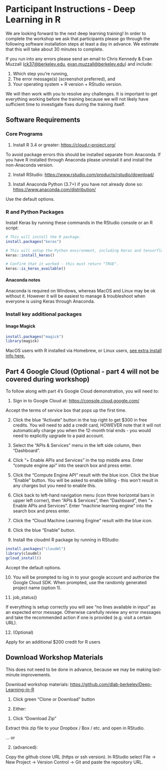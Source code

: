 
# Participant Instructions - Deep Learning in R

We are looking forward to the next deep learning training\! In order to
complete the workshop we ask that participants please go through the
following software installation steps at least a day in advance. We
estimate that this will take about 30 minutes to complete.

If you run into any errors please send an email to Chris Kennedy & Evan
Muzzall (<ck37@berkeley.edu>, <evan.muzzall@berkeley.edu>) and include:

1.  Which step you’re running,  
2.  The error message(s) (screenshot preferred), and  
3.  Your operating system + R version + RStudio version.

We will then work with you to resolve any challenges. It is important to
get everything working before the training because we will not likely
have sufficient time to investigate fixes during the training itself.

## Software Requirements

### Core Programs

1.  Install R 3.4 or greater: <https://cloud.r-project.org/>

To avoid package errors this should be installed separate from Anaconda.
If you have R installed through Anaconda please uninstall it and install
the non-Anaconda version.

2.  Install RStudio:
    <https://www.rstudio.com/products/rstudio/download/>

3.  Install Anaconda Python (3.7+) if you have not already done so:
    <https://www.anaconda.com/distribution/>

Use the default options.

### R and Python Packages

Install Keras by running these commands in the RStudio console or an R
script:

``` r
# This will install the R package.
install.packages("keras")

# This will setup the Python environment, including Keras and tensorflow.
keras::install_keras()

# Confirm that it worked - this must return "TRUE".
keras::is_keras_available()
```

#### Anaconda notes

Anaconda is required on Windows, whereas MacOS and Linux may be ok
without it. However it will be easiest to manage & troubleshoot when
everyone is using Keras through Anaconda.

### Install key additional packages

#### Image Magick

``` r
install.packages("magick")
library(magick)
```

MacOS users with R installed via Homebrew, or Linux users, [see extra
install info
here.](https://cran.r-project.org/web/packages/magick/vignettes/intro.html#build_from_source)

## Part 4 Google Cloud (Optional - part 4 will not be covered during workshop)

To follow along with part 4’s Google Cloud demonstration, you will need
to:

1.  Sign in to Google Cloud at: <https://console.cloud.google.com/>

Accept the terms of service box that pops up the first time.

2.  Click the blue “Activate” button in the top right to get $300 in
    free credits. You will need to add a credit card, HOWEVER note that
    it will not automatically charge you when the 12-month trial ends -
    you would need to explicitly upgrade to a paid account.

3.  Select the “APIs & Services” menu in the left side column, then
    “Dashboard”.

4.  Click “+ Enable APIs and Services” in the top middle area. Enter
    “compute engine api” into the search box and press enter.

5.  Click the “Compute Engine API” result with the blue icon. Click the
    blue “Enable” button. You will be asked to enable billing - this
    won’t result in any charges but you need to enable this.

6.  Click back to left-hand navigation menu (icon three horizontal bars
    in upper left corner), then “APIs & Services”, then “Dashboard”,
    then “+ Enable APIs and Services”. Enter “machine learning engine”
    into the search box and press enter.

7.  Click the “Cloud Machine Learning Engine” result with the blue icon.

8.  Click the blue “Enable” button.

9.  Install the cloudml R package by running in RStudio:

<!-- end list -->

``` r
install.packages("cloudml")
library(cloudml)
gcloud_install()
```

Accept the default options.

10. You will be prompted to log in to your google account and authorize
    the Google Cloud SDK. When prompted, use the randomly generated
    project name (option 1).

11. job\_status()

If everything is setup correctly you will see “no lines available in
input” as an expected error message. Otherwise carefully review any
error messages and take the recommended action if one is provided
(e.g. visit a certain URL).

12. (Optional)

Apply for an additional $200 credit for R users

## Download Workshop Materials

This does not need to be done in advance, because we may be making
last-minute improvements.

Download workshop materials:
<https://github.com/dlab-berkeley/Deep-Learning-in-R>

1.  Click green “Clone or Download” button

2.  Either:

<!-- end list -->

1)  Click “Download Zip”

Extract this zip file to your Dropbox / Box / etc. and open in RStudio.

… or

2)  (advanced):

Copy the github clone URL (https or ssh version). In RStudio select File
-\> New Project -\> Version Control -\> Git and paste the repository
URL.
